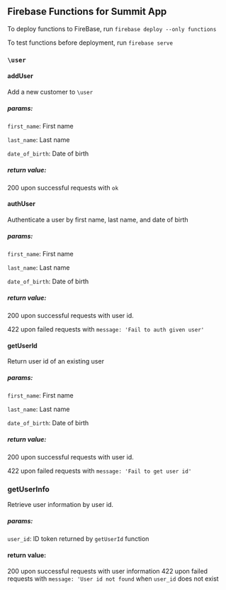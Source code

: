 ## Firebase Functions for Summit App

To deploy functions to FireBase, run `firebase deploy --only functions`

To test functions before deployment, run `firebase serve`

### `\user`

#### addUser

Add a new customer to `\user`

##### params:

`first_name`: First name

`last_name`: Last name

`date_of_birth`: Date of birth

##### return value: 

200 upon successful requests with `ok`

#### authUser

Authenticate a user by first name, last name, and date of birth

##### params:

`first_name`: First name

`last_name`: Last name

`date_of_birth`: Date of birth

##### return value: 

200 upon successful requests with user id.

422 upon failed requests with `message: 'Fail to auth given user'`

#### getUserId

Return user id of an existing user

##### params:

`first_name`: First name

`last_name`: Last name

`date_of_birth`: Date of birth

##### return value: 

200 upon successful requests with user id.

422 upon failed requests with `message: 'Fail to get user id'`

### getUserInfo

Retrieve user information by user id.

##### params:

`user_id`: ID token returned by `getUserId` function

#### return value:

200 upon successful requests with user information
422 upon failed requests with `message: 'User id not found` when `user_id` does not exist
